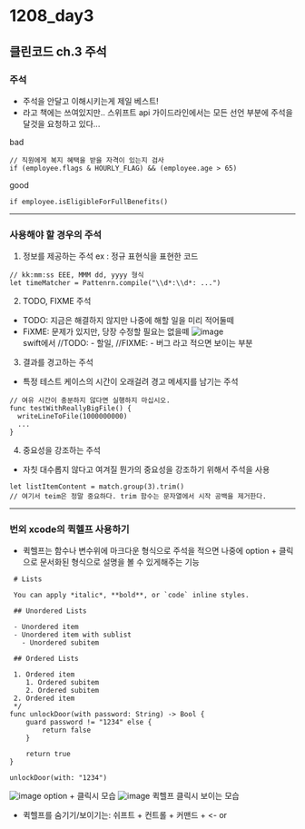 # 1208_day3
## 클린코드 ch.3 주석
### 주석
- 주석을 안달고 이해시키는게 제일 베스트! 
- 라고 책에는 쓰여있지만.. 스위프트 api 가이드라인에서는 모든 선언 부분에 주석을 달것을 요청하고 있다...

bad
```
// 직원에게 복지 혜택을 받을 자격이 있는지 검사
if (employee.flags & HOURLY_FLAG) && (employee.age > 65)
```
good
```
if employee.isEligibleForFullBenefits()
```

- - -

### 사용해야 할 경우의 주석

1. 정보를 제공하는 주석
ex : 정규 표현식을 표현한 코드
```
// kk:mm:ss EEE, MMM dd, yyyy 형식
let timeMatcher = Pattenrn.compile("\\d*:\\d*: ...")
```
2. TODO, FIXME 주석
- TODO: 지금은 해결하지 않지만 나중에 해할 일을 미리 적어둘떼
- FiXME: 문제가 있지만, 당장 수정할 필요는 없을떼
![image](https://user-images.githubusercontent.com/71269216/145208068-0de9c519-ccf6-4b9b-a117-e592cf8a3dd7.png)   
swift에서 //TODO: - 할일, //FIXME: - 버그 라고 적으면 보이는 부분
3. 결과를 경고하는 주석
- 특정 테스트 케이스의 시간이 오래걸려 경고 메세지를 남기는 주석
```
// 여유 시간이 충분하지 않다면 실행하지 마십시오.
func testWithReallyBigFile() {
  writeLineToFile(1000000000)
  ...
}
```
4. 중요성을 강조하는 주석
- 자칫 대수롭지 않다고 여겨질 뭔가의 중요성을 강조하기 위해서 주석을 사용
```
let listItemContent = match.group(3).trim()
// 여기서 teim은 정말 중요하다. trim 함수는 문자열에서 시작 공백을 제거한다.
```
- - -

### 번외 xcode의 퀵헬프 사용하기
- 퀵헬프는 함수나 변수위에 마크다운 형식으로 주석을 적으면 나중에 option + 클릭으로 문서화된 형식으로 설명을 볼 수 있게해주는 기능
```
 # Lists
 
 You can apply *italic*, **bold**, or `code` inline styles.
 
 ## Unordered Lists
 
 - Unordered item
 - Unordered item with sublist
   - Unordered subitem
 
 ## Ordered Lists
 
 1. Ordered item
    1. Ordered subitem
    2. Ordered subitem
 2. Ordered item
 */
func unlockDoor(with password: String) -> Bool {
    guard password != "1234" else {
        return false
    }
    
    return true
}

unlockDoor(with: "1234")
```
![image](https://user-images.githubusercontent.com/71269216/145208788-c79e278e-8eec-4d1e-8320-6ff26c248140.png)
   option + 클릭시 모습
![image](https://user-images.githubusercontent.com/71269216/145208895-88e6aa7f-50a5-49f2-83fa-2e9642698749.png)
퀵헬프 클릭시 보이는 모습
- 퀵헬프를 숨기기/보이기는: 쉬프트 + 컨트롤 + 커맨드 + <- or
